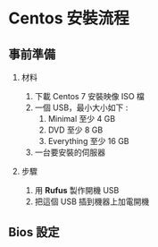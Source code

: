 Centos 安裝流程
===

事前準備
---

1. 材料

    1. 下載 Centos 7 安裝映像 ISO 檔
    2. 一個 USB，最小大小如下 :
        1. Minimal      至少 4 GB
        2. DVD          至少 8 GB
        3. Everything   至少 16 GB 
    3. 一台要安裝的伺服器

2. 步驟

    1. 用 **Rufus** 製作開機 USB
    2. 把這個 USB 插到機器上加電開機

Bios 設定
---
